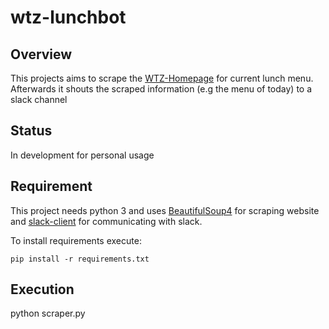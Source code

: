 # wtz-lunchbot

## Overview
This projects aims to scrape the [WTZ-Homepage](http://wtz-tagungszentrum.de) for current lunch menu.
Afterwards it shouts the scraped information (e.g the menu of today) to a slack channel

## Status
In development for personal usage

## Requirement
This project needs python 3 and uses [BeautifulSoup4](https://pypi.python.org/pypi/beautifulsoup4) for scraping website and 
[slack-client](https://github.com/slackapi/python-slackclient) for communicating with slack.

To install requirements execute:

`pip install -r requirements.txt`



## Execution
python scraper.py


